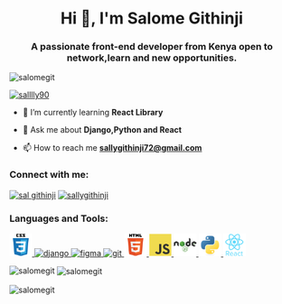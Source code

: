 <h1 align="center">Hi 👋, I'm Salome Githinji</h1>
<h3 align="center">A passionate front-end developer from Kenya open to network,learn and new opportunities.</h3>

<p align="left"> <img src="https://komarev.com/ghpvc/?username=salomegit&label=Profile%20views&color=0e75b6&style=flat" alt="salomegit" /> </p>

<p align="left"> <a href="https://twitter.com/salllly90" target="blank"><img src="https://img.shields.io/twitter/follow/salllly90?logo=twitter&style=for-the-badge" alt="salllly90" /></a> </p>

- 🌱 I’m currently learning **React Library**

- 💬 Ask me about **Django,Python and React**

- 📫 How to reach me **sallygithinji72@gmail.com**

<h3 align="left">Connect with me:</h3>
<p align="left">
<a href="https://linkedin.com/in/sal githinji" target="blank"><img align="center" src="https://raw.githubusercontent.com/rahuldkjain/github-profile-readme-generator/master/src/images/icons/Social/linked-in-alt.svg" alt="sal githinji" height="30" width="40" /></a>
<a href="https://instagram.com/sallygithinji" target="blank"><img align="center" src="https://raw.githubusercontent.com/rahuldkjain/github-profile-readme-generator/master/src/images/icons/Social/instagram.svg" alt="sallygithinji" height="30" width="40" /></a>
</p>

<h3 align="left">Languages and Tools:</h3>
<p align="left"> <a href="https://www.w3schools.com/css/" target="_blank" rel="noreferrer"> <img src="https://raw.githubusercontent.com/devicons/devicon/master/icons/css3/css3-original-wordmark.svg" alt="css3" width="40" height="40"/> </a> <a href="https://www.djangoproject.com/" target="_blank" rel="noreferrer"> <img src="https://cdn.worldvectorlogo.com/logos/django.svg" alt="django" width="40" height="40"/> </a> <a href="https://www.figma.com/" target="_blank" rel="noreferrer"> <img src="https://www.vectorlogo.zone/logos/figma/figma-icon.svg" alt="figma" width="40" height="40"/> </a> <a href="https://git-scm.com/" target="_blank" rel="noreferrer"> <img src="https://www.vectorlogo.zone/logos/git-scm/git-scm-icon.svg" alt="git" width="40" height="40"/> </a> <a href="https://www.w3.org/html/" target="_blank" rel="noreferrer"> <img src="https://raw.githubusercontent.com/devicons/devicon/master/icons/html5/html5-original-wordmark.svg" alt="html5" width="40" height="40"/> </a> <a href="https://developer.mozilla.org/en-US/docs/Web/JavaScript" target="_blank" rel="noreferrer"> <img src="https://raw.githubusercontent.com/devicons/devicon/master/icons/javascript/javascript-original.svg" alt="javascript" width="40" height="40"/> </a> <a href="https://nodejs.org" target="_blank" rel="noreferrer"> <img src="https://raw.githubusercontent.com/devicons/devicon/master/icons/nodejs/nodejs-original-wordmark.svg" alt="nodejs" width="40" height="40"/> </a> <a href="https://www.python.org" target="_blank" rel="noreferrer"> <img src="https://raw.githubusercontent.com/devicons/devicon/master/icons/python/python-original.svg" alt="python" width="40" height="40"/> </a> <a href="https://reactjs.org/" target="_blank" rel="noreferrer"> <img src="https://raw.githubusercontent.com/devicons/devicon/master/icons/react/react-original-wordmark.svg" alt="react" width="40" height="40"/> </a> </p>

<p><img align="left" src="https://github-readme-stats.vercel.app/api/top-langs?username=salomegit&show_icons=true&locale=en&layout=compact" alt="salomegit" /></p>

<p>&nbsp;<img align="center" src="https://github-readme-stats.vercel.app/api?username=salomegit&show_icons=true&locale=en" alt="salomegit" /></p>

<p><img align="center" src="https://github-readme-streak-stats.herokuapp.com/?user=salomegit&" alt="salomegit" /></p>
